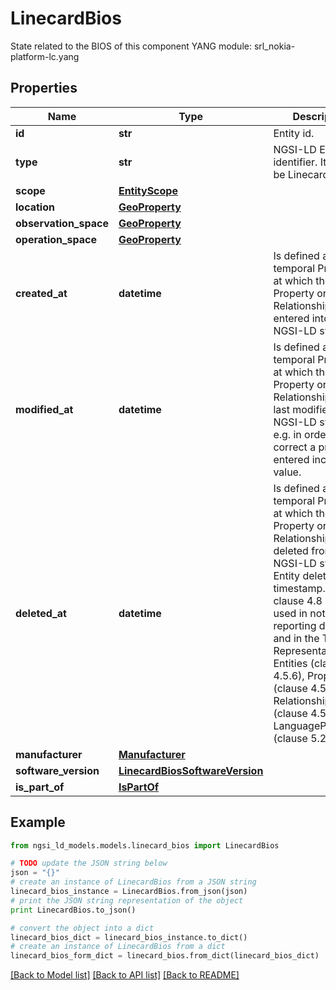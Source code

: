 # LinecardBios

State related to the BIOS of this component  YANG module: srl_nokia-platform-lc.yang 

## Properties

Name | Type | Description | Notes
------------ | ------------- | ------------- | -------------
**id** | **str** | Entity id.  | [optional] 
**type** | **str** | NGSI-LD Entity identifier. It has to be LinecardBios. | [default to 'LinecardBios']
**scope** | [**EntityScope**](EntityScope.md) |  | [optional] 
**location** | [**GeoProperty**](GeoProperty.md) |  | [optional] 
**observation_space** | [**GeoProperty**](GeoProperty.md) |  | [optional] 
**operation_space** | [**GeoProperty**](GeoProperty.md) |  | [optional] 
**created_at** | **datetime** | Is defined as the temporal Property at which the Entity, Property or Relationship was entered into an NGSI-LD system.  | [optional] [readonly] 
**modified_at** | **datetime** | Is defined as the temporal Property at which the Entity, Property or Relationship was last modified in an NGSI-LD system, e.g. in order to correct a previously entered incorrect value.  | [optional] [readonly] 
**deleted_at** | **datetime** | Is defined as the temporal Property at which the Entity, Property or Relationship was deleted from an NGSI-LD system.  Entity deletion timestamp. See clause 4.8 It is only used in notifications reporting deletions and in the Temporal Representation of Entities (clause 4.5.6), Properties (clause 4.5.7), Relationships (clause 4.5.8) and LanguageProperties (clause 5.2.32).  | [optional] [readonly] 
**manufacturer** | [**Manufacturer**](Manufacturer.md) |  | [optional] 
**software_version** | [**LinecardBiosSoftwareVersion**](LinecardBiosSoftwareVersion.md) |  | [optional] 
**is_part_of** | [**IsPartOf**](IsPartOf.md) |  | 

## Example

```python
from ngsi_ld_models.models.linecard_bios import LinecardBios

# TODO update the JSON string below
json = "{}"
# create an instance of LinecardBios from a JSON string
linecard_bios_instance = LinecardBios.from_json(json)
# print the JSON string representation of the object
print LinecardBios.to_json()

# convert the object into a dict
linecard_bios_dict = linecard_bios_instance.to_dict()
# create an instance of LinecardBios from a dict
linecard_bios_form_dict = linecard_bios.from_dict(linecard_bios_dict)
```
[[Back to Model list]](../README.md#documentation-for-models) [[Back to API list]](../README.md#documentation-for-api-endpoints) [[Back to README]](../README.md)


